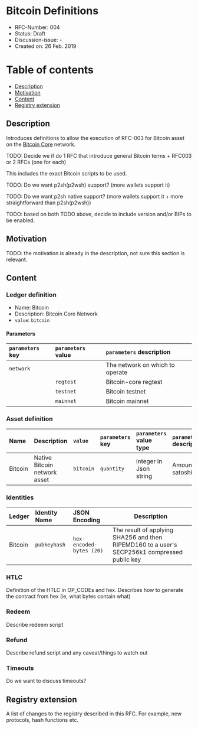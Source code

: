 # Bitcoin Definitions

- RFC-Number: 004
- Status: Draft
- Discussion-issue: -
- Created on: 26 Feb. 2019

# Table of contents

- [Description](#description)
- [Motivation](#motivation)
- [Content](#content)
- [Registry extension](#registry-extension)

## Description

Introduces definitions to allow the execution of RFC-003 for Bitcoin asset on the [Bitcoin Core](https://github.com/bitcoin/bitcoin/) network.

TODO: Decide we if do 1 RFC that introduce general Bitcoin terms + RFC003 or 2 RFCs (one for each)

This includes the exact Bitcoin scripts to be used.

TODO: Do we want p2sh(p2wsh) support? (more wallets support it)

TODO: Do we want p2sh native support? (more wallets support it + more straightforward than p2sh(p2wsh))

TODO: based on both TODO above, decide to include version and/or BIPs to be enabled.

## Motivation

TODO: the motivation is already in the description, not sure this section is relevant.

## Content

### Ledger definition

- Name: Bitcoin
- Description: Bitcoin Core Network
- `value`: `bitcoin`

#### Parameters

| `parameters` key | `parameters` value |`parameters` description         |
|:---              |:---                |:---                             |
| `network`        |                    | The network on which to operate |
|                  | `regtest`          | Bitcoin-core regtest            |
|                  | `testnet`          | Bitcoin testnet                 |
|                  | `mainnet`          | Bitcoin mainnet                 |

### Asset definition

| Name           | Description                   | `value`   | `parameters` key | `parameters` value type | `parameters` description |
|:---            |:----                          |:---       |:---              |:---                     |:---                      |
| Bitcoin        | Native Bitcoin network asset  | `bitcoin` | `quantity`       | integer in Json string  | Amount in satoshi        |

### Identities

| Ledger   | Identity Name | JSON Encoding            | Description                                                                                  |
|:----     |:-------       |:-------------            | -------------------------------------------------------------------------------------------- |
| Bitcoin  | `pubkeyhash`  | `hex-encoded-bytes (20)` | The result of applying SHA256 and then RIPEMD160 to a user's SECP256k1 compressed public key |

### HTLC

Definition of the HTLC in OP_CODEs and hex.
Describes how to generate the contract from hex (ie, what bytes contain what)

### Redeem
Describe redeem script

### Refund
Describe refund script and any caveat/things to watch out

### Timeouts

Do we want to discuss timeouts?

## Registry extension

A list of changes to the registry described in this RFC. For example, new protocols, hash functions etc.
